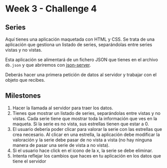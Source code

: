 # Week 3 - Challenge 4

## Series 

Aquí tienes una aplicación maquetada con HTML y CSS. Se trata de una aplicación que gestiona un listado de series, separándolas entre series vistas y no vistas.

Esta aplicación se alimentará de un fichero JSON que tienes en el archivo `db.json` y que abriremos con [json-server](https://www.npmjs.com/package/json-server).

Deberás hacer una primera petición de datos al servidor y trabajar con el objeto que recibes.

## Milestones

1. Hacer la llamada al servidor para traer los datos.
2. Tienes que mostrar un listado de series, separándolas entre vistas y no vistas. Cada serie tiene que mostrar toda la información que ves en la maqueta. Si la serie es no vista, sus estrellas tienen que estar a 0.
3. El usuario debería poder clicar para valorar la serie con las estrellas que crea necesario. Al clicar en una estrella, la aplicación debe modificar la valoración y la serie debe pasar de no vista a vista (no hay ninguna manera de pasar una serie de vista a no vista).
4. Si el usuario hace click en el icono de la x, la serie se debe eliminar.
5. Intenta reflejar los cambios que haces en tu aplicación en los datos que tiene el servidor
